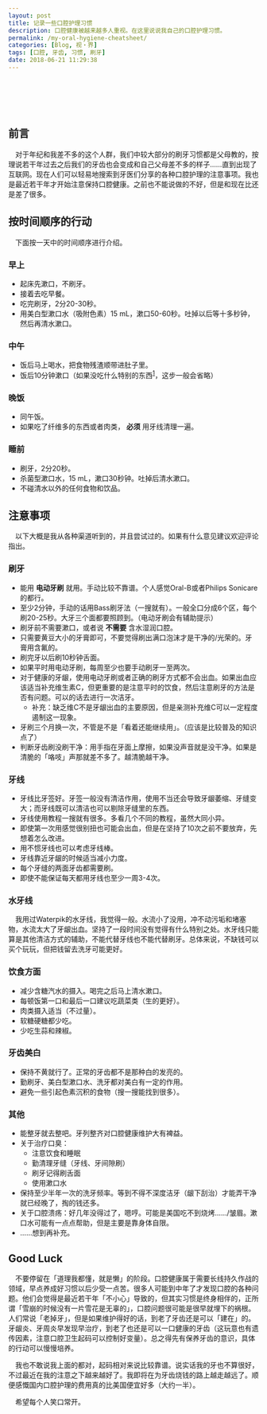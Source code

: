 ```yaml
---
layout: post
title: 记录一些口腔护理习惯
description: 口腔健康被越来越多人重视。在这里说说我自己的口腔护理习惯。
permalink: /my-oral-hygiene-cheatsheet/
categories: [Blog, 视・界]
tags: [口腔, 牙齿, 习惯, 刷牙]
date: 2018-06-21 11:29:38 
---
```


# 　

## 前言

　对于年纪和我差不多的这个人群，我们中较大部分的刷牙习惯都是父母教的，按理说若干年过去之后我们的牙齿也会变成和自己父母差不多的样子……直到出现了互联网。现在人们可以轻易地搜索到牙医们分享的各种口腔护理的注意事项。我也是最近若干年才开始注意保持口腔健康。之前也不能说做的不好，但是和现在比还是差了很多。

## 按时间顺序的行动

　下面按一天中的时间顺序进行介绍。

### 早上

-   起床先漱口，不刷牙。
-   接着去吃早餐。
-   吃完刷牙，2分20-30秒。
-   用美白型漱口水（吸附色素）15 mL，漱口50-60秒。吐掉以后等十多秒钟，然后再清水漱口。

### 中午

-   饭后马上喝水，把食物残渣顺带进肚子里。
-   饭后10分钟漱口（如果没吃什么特别的东西<sup><a id="fnr.1" class="footref" href="#fn.1">1</a></sup>，这步一般会省略）

### 晚饭

-   同午饭。
-   如果吃了纤维多的东西或者肉类， **必须** 用牙线清理一遍。

### 睡前

-   刷牙，2分20秒。
-   杀菌型漱口水，15 mL，漱口30秒钟。吐掉后清水漱口。
-   不碰清水以外的任何食物和饮品。

## 注意事项

　以下大概是我从各种渠道听到的，并且尝试过的。如果有什么意见建议欢迎评论指出。

### 刷牙

-   能用 **电动牙刷** 就用。手动比较不靠谱。个人感觉Oral-B或者Philips Sonicare的都行。
-   至少2分钟，手动的话用Bass刷牙法（一搜就有）。一般全口分成6个区，每个刷20-25秒。大牙三个面都要照顾到。（电动牙刷会有辅助提示）
-   刷牙前不需要漱口，或者说 **不需要** 含水湿润口腔。
-   只需要黄豆大小的牙膏即可，不要觉得刷出满口泡沫才是干净的/光荣的。牙膏用含氟的。
-   刷完牙以后刷10秒钟舌面。
-   如果平时用电动牙刷，每周至少也要手动刷牙一至两次。
-   对于健康的牙龈，使用电动牙刷或者正确的刷牙方式都不会出血。如果出血应该适当补充维生素C，但更重要的是注意平时的饮食，然后注意刷牙的方法是否有问题。可以的话去进行一次洁牙。
    -   补充：缺乏维C不是牙龈出血的主要原因，但是亲测补充维C可以一定程度遏制这一现象。
-   牙刷三个月换一次，不管是不是「看着还能继续用」。（应该是比较普及的知识点了）
-   判断牙齿刷没刷干净：用手指在牙面上摩擦，如果没声音就是没干净。如果是清脆的「咯吱」声那就差不多了。越清脆越干净。

### 牙线

-   牙线比牙签好。牙签一般没有清洁作用，使用不当还会导致牙龈萎缩、牙缝变大；而牙线既可以清洁也可以剔除牙缝里的东西。
-   牙线使用教程一搜就有很多。多看几个不同的教程，虽然大同小异。
-   即使第一次用感觉很别扭也可能会出血，但是在坚持了10次之前不要放弃，先想着怎么改进。
-   用不惯牙线也可以考虑牙线棒。
-   牙线靠近牙龈的时候适当减小力度。
-   每个牙缝的两面牙齿都需要刷。
-   即使不能保证每天都用牙线也至少一周3-4次。

### 水牙线

　我用过Waterpik的水牙线，我觉得一般。水流小了没用，冲不动污垢和堵塞物，水流太大了牙龈出血。坚持了一段时间没有觉得有什么特别之处。水牙线只能算是其他清洁方式的辅助，不能代替牙线也不能代替刷牙。总体来说，不缺钱可以买个玩玩，但把钱留去洗牙可能更好。

### 饮食方面

-   减少含糖汽水的摄入。喝完之后马上清水漱口。
-   每顿饭第一口和最后一口建议吃蔬菜类（生的更好）。
-   肉类摄入适当（不过量）。
-   软糖硬糖都少吃。
-   少吃生蒜和辣椒。

### 牙齿美白

-   保持不黄就行了。正常的牙齿都不是那种白的发亮的。
-   勤刷牙、美白型漱口水、洗牙都对美白有一定的作用。
-   避免一些引起色素沉积的食物（搜一搜能找到很多）。

### 其他

-   能整牙就去整吧。牙列整齐对口腔健康维护大有裨益。
-   关于治疗口臭：
    -   注意饮食和睡眠
    -   勤清理牙缝（牙线、牙间隙刷）
    -   刷牙记得刷舌面
    -   使用漱口水
-   保持至少半年一次的洗牙频率。等到不得不深度洁牙（龈下刮治）才能弄干净就已经晚了，掏的钱还多。
-   关于口腔溃疡：好几年没得过了，嗯哼。可能是美国吃不到烧烤……/皱眉。漱口水可能有一点点帮助，但是主要是靠身体自限。
-   ……想到再补充。

## Good Luck

　不要停留在「道理我都懂，就是懒」的阶段。口腔健康属于需要长线持久作战的领域，早点养成好习惯以后少受一点苦。很多人可能到中年了才发现口腔的各种问题。他们会觉得是最近若干年「不小心」导致的，但其实习惯是终身相伴的，正所谓「雪崩的时候没有一片雪花是无辜的」，口腔问题很可能是很早就埋下的祸根。人们常说「老掉牙」，但是如果维护得好的话，到老了牙齿还是可以「建在」的。牙龈炎、牙周炎早发现早治疗，到老了也还是可以一口健康的牙齿（这玩意也有遗传因素，注意口腔卫生起码可以控制好变量）。总之得先有保养牙齿的意识，具体的行动可以慢慢培养。

　我也不敢说我上面的都对，起码相对来说比较靠谱。说实话我的牙也不算很好，不过最近在我的注意之下越来越好了。我即将在为牙齿烧钱的路上越走越远了。顺便感慨国内口腔护理的费用真的比美国便宜好多（大约一半）。

　希望每个人笑口常开。
